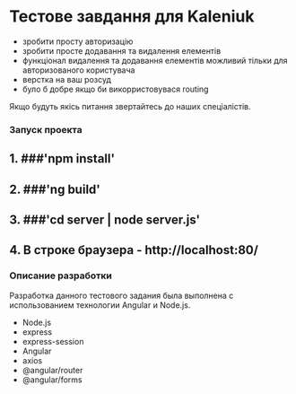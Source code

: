# Тестове завдання для Kaleniuk

- зробити просту авторизацію
- зробити просте додавання та видалення елементів
- функціонал видалення та додавання елементів можливий тільки для авторизованого користувача
- верстка на ваш розсуд
- було б добре якщо би викорристовувася routing

Якщо будуть якісь питання звертайтесь до наших спеціалістів.

### Запуск проекта
## 1. ###'npm install'
## 2. ###'ng build'
## 3. ###'cd server | node server.js'
## 4. В строке браузера - http://localhost:80/

### Описание разработки
Разработка данного тестового задания была выполнена с использованием
технологии Angular и Node.js.
- Node.js
- express
- express-session
- Angular
- axios
- @angular/router
- @angular/forms
